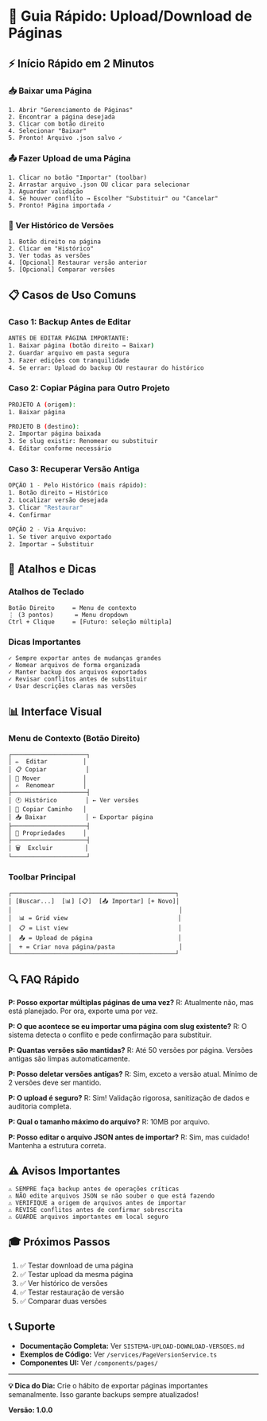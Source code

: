 # 🚀 Guia Rápido: Upload/Download de Páginas

## ⚡ Início Rápido em 2 Minutos

### 📥 Baixar uma Página

```
1. Abrir "Gerenciamento de Páginas"
2. Encontrar a página desejada
3. Clicar com botão direito
4. Selecionar "Baixar"
5. Pronto! Arquivo .json salvo ✓
```

### 📤 Fazer Upload de uma Página

```
1. Clicar no botão "Importar" (toolbar)
2. Arrastar arquivo .json OU clicar para selecionar
3. Aguardar validação
4. Se houver conflito → Escolher "Substituir" ou "Cancelar"
5. Pronto! Página importada ✓
```

### 📜 Ver Histórico de Versões

```
1. Botão direito na página
2. Clicar em "Histórico"
3. Ver todas as versões
4. [Opcional] Restaurar versão anterior
5. [Opcional] Comparar versões
```

## 📋 Casos de Uso Comuns

### Caso 1: Backup Antes de Editar

```bash
ANTES DE EDITAR PÁGINA IMPORTANTE:
1. Baixar página (botão direito → Baixar)
2. Guardar arquivo em pasta segura
3. Fazer edições com tranquilidade
4. Se errar: Upload do backup OU restaurar do histórico
```

### Caso 2: Copiar Página para Outro Projeto

```bash
PROJETO A (origem):
1. Baixar página

PROJETO B (destino):
2. Importar página baixada
3. Se slug existir: Renomear ou substituir
4. Editar conforme necessário
```

### Caso 3: Recuperar Versão Antiga

```bash
OPÇÃO 1 - Pelo Histórico (mais rápido):
1. Botão direito → Histórico
2. Localizar versão desejada
3. Clicar "Restaurar"
4. Confirmar

OPÇÃO 2 - Via Arquivo:
1. Se tiver arquivo exportado
2. Importar → Substituir
```

## 🎯 Atalhos e Dicas

### Atalhos de Teclado

```
Botão Direito     = Menu de contexto
⋮ (3 pontos)      = Menu dropdown
Ctrl + Clique     = [Futuro: seleção múltipla]
```

### Dicas Importantes

```
✓ Sempre exportar antes de mudanças grandes
✓ Nomear arquivos de forma organizada
✓ Manter backup dos arquivos exportados
✓ Revisar conflitos antes de substituir
✓ Usar descrições claras nas versões
```

## 📊 Interface Visual

### Menu de Contexto (Botão Direito)

```
┌─────────────────────┐
│ ✏️  Editar          │
│ 📋 Copiar           │
│ 📁 Mover            │
│ ✍️  Renomear        │
├─────────────────────┤
│ 🕐 Histórico        │ ← Ver versões
│ 🔗 Copiar Caminho   │
│ 📥 Baixar           │ ← Exportar página
├─────────────────────┤
│ 📄 Propriedades     │
├─────────────────────┤
│ 🗑️  Excluir         │
└─────────────────────┘
```

### Toolbar Principal

```
┌──────────────────────────────────────────────┐
│ [Buscar...]  [📊] [📋]  [📤 Importar] [+ Novo]│
│                                               │
│  📊 = Grid view                               │
│  📋 = List view                               │
│  📤 = Upload de página                        │
│  + = Criar nova página/pasta                  │
└──────────────────────────────────────────────┘
```

## 🔍 FAQ Rápido

**P: Posso exportar múltiplas páginas de uma vez?**
R: Atualmente não, mas está planejado. Por ora, exporte uma por vez.

**P: O que acontece se eu importar uma página com slug existente?**
R: O sistema detecta o conflito e pede confirmação para substituir.

**P: Quantas versões são mantidas?**
R: Até 50 versões por página. Versões antigas são limpas automaticamente.

**P: Posso deletar versões antigas?**
R: Sim, exceto a versão atual. Mínimo de 2 versões deve ser mantido.

**P: O upload é seguro?**
R: Sim! Validação rigorosa, sanitização de dados e auditoria completa.

**P: Qual o tamanho máximo do arquivo?**
R: 10MB por arquivo.

**P: Posso editar o arquivo JSON antes de importar?**
R: Sim, mas cuidado! Mantenha a estrutura correta.

## ⚠️ Avisos Importantes

```
⚠️ SEMPRE faça backup antes de operações críticas
⚠️ NÃO edite arquivos JSON se não souber o que está fazendo
⚠️ VERIFIQUE a origem de arquivos antes de importar
⚠️ REVISE conflitos antes de confirmar sobrescrita
⚠️ GUARDE arquivos importantes em local seguro
```

## 🎓 Próximos Passos

1. ✅ Testar download de uma página
2. ✅ Testar upload da mesma página
3. ✅ Ver histórico de versões
4. ✅ Testar restauração de versão
5. ✅ Comparar duas versões

## 📞 Suporte

- **Documentação Completa:** Ver `SISTEMA-UPLOAD-DOWNLOAD-VERSOES.md`
- **Exemplos de Código:** Ver `/services/PageVersionService.ts`
- **Componentes UI:** Ver `/components/pages/`

---

**💡 Dica do Dia:**
Crie o hábito de exportar páginas importantes semanalmente. Isso garante backups sempre atualizados!

**Versão: 1.0.0**
